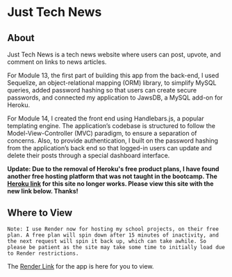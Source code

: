 # Just Tech News

## About

Just Tech News is a tech news website where users can post, upvote, and comment on links to news articles.

For Module 13, the first part of building this app from the back-end, I used Sequelize, an object-relational mapping (ORM) library, to simplify MySQL queries, added password hashing so that users can create secure passwords, and connected my application to JawsDB, a MySQL add-on for Heroku.

For Module 14, I created the front end using Handlebars.js, a popular templating engine. The application’s codebase is structured to follow the Model-View-Controller (MVC) paradigm, to ensure a separation of concerns. Also, to provide authentication, I built on the password hashing from the application’s back end so that logged-in users can update and delete their posts through a special dashboard interface.

**Update: Due to the removal of Heroku's free product plans, I have found another free hosting platform that was not taught in the bootcamp. The [Heroku link](https://powerful-gorge-74483.herokuapp.com/) for this site no longer works. Please view this site with the new link below. Thanks!**

## Where to View

`Note: I use Render now for hosting my school projects, on their free plan. A free plan will spin down after 15 minutes of inactivity, and the next request will spin it back up, which can take awhile. So please be patient as the site may take some time to initially load due to Render restrictions.`

The [Render Link](https://just-tech-news-i86q.onrender.com/) for the app is here for you to view.
